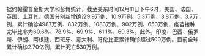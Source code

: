 据约翰霍普金斯大学和彭博统计，截至美东时间12月11日下午6时，美国、法国、英国、土耳其、德国分别新增确诊9.9万例、10.9万例、5.3万例、3.8万例、3.7万例，累计确诊4987万例、832万例、1083万例、902万例、650万例，疫苗接种完毕比率为60.6%、78.9%、69.9%、61.1%、69.3%。此外，印度、巴西、俄罗斯、伊朗、阿根廷、西班牙、意大利、哥伦比亚累计确诊超过500万例。目前全球累计确诊2.70亿例，累计死亡530万例。
